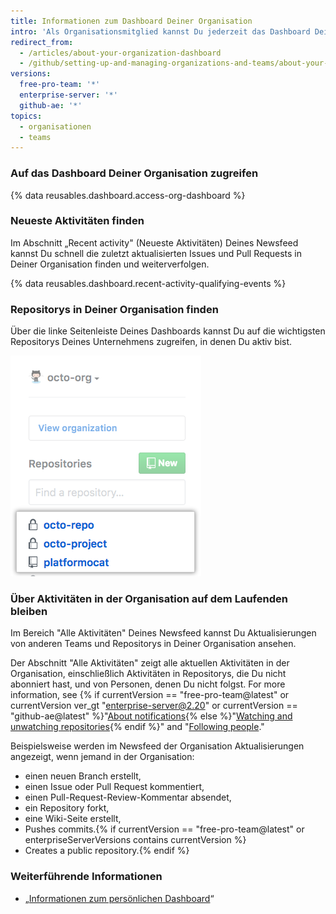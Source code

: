 ```yaml
---
title: Informationen zum Dashboard Deiner Organisation
intro: 'Als Organisationsmitglied kannst Du jederzeit das Dashboard Deiner Organisation aufrufen, um über die neuesten Aktivitäten auf dem Laufenden zu bleiben und Issues und Pull Requests zu beobachten, die Du in der Organisation bearbeitest oder verfolgst.'
redirect_from:
  - /articles/about-your-organization-dashboard
  - /github/setting-up-and-managing-organizations-and-teams/about-your-organization-dashboard
versions:
  free-pro-team: '*'
  enterprise-server: '*'
  github-ae: '*'
topics:
  - organisationen
  - teams
---
```

### Auf das Dashboard Deiner Organisation zugreifen

{% data reusables.dashboard.access-org-dashboard %}

### Neueste Aktivitäten finden

Im Abschnitt „Recent activity" (Neueste Aktivitäten) Deines Newsfeed kannst Du schnell die zuletzt aktualisierten Issues und Pull Requests in Deiner Organisation finden und weiterverfolgen.

{% data reusables.dashboard.recent-activity-qualifying-events %}

### Repositorys in Deiner Organisation finden

Über die linke Seitenleiste Deines Dashboards kannst Du auf die wichtigsten Repositorys Deines Unternehmens zugreifen, in denen Du aktiv bist.

![Liste der Repositorys, in denen Du in Deiner Organisation am aktivsten bist](/assets/images/help/dashboard/repositories-from-organization-dashboard.png)

### Über Aktivitäten in der Organisation auf dem Laufenden bleiben

Im Bereich "Alle Aktivitäten" Deines Newsfeed kannst Du Aktualisierungen von anderen Teams und Repositorys in Deiner Organisation ansehen.

Der Abschnitt "Alle Aktivitäten" zeigt alle aktuellen Aktivitäten in der Organisation, einschließlich Aktivitäten in Repositorys, die Du nicht abonniert hast, und von Personen, denen Du nicht folgst. For more information, see {% if currentVersion == "free-pro-team@latest" or currentVersion ver_gt "enterprise-server@2.20" or currentVersion == "github-ae@latest" %}"[About notifications](/github/managing-subscriptions-and-notifications-on-github/about-notifications){% else %}"[Watching and unwatching repositories](/github/receiving-notifications-about-activity-on-github/watching-and-unwatching-repositories){% endif %}" and "[Following people](/articles/following-people)."

Beispielsweise werden im Newsfeed der Organisation Aktualisierungen angezeigt, wenn jemand in der Organisation:
 - einen neuen Branch erstellt,
 - einen Issue oder Pull Request kommentiert,
 - einen Pull-Request-Review-Kommentar absendet,
 - ein Repository forkt,
 - eine Wiki-Seite erstellt,
 - Pushes commits.{% if currentVersion == "free-pro-team@latest" or enterpriseServerVersions contains currentVersion %}
 - Creates a public repository.{% endif %}

### Weiterführende Informationen

- „[Informationen zum persönlichen Dashboard](/articles/about-your-personal-dashboard)“
